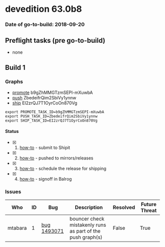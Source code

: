 # devedition 63.0b8

### Date of go-to-build: 2018-09-20

## Preflight tasks (pre go-to-build)
- none

## Build 1  

### Graphs
* [promote](https://tools.taskcluster.net/push-inspector/#/b9gZhMMGTzmSEPI-mXuwbA) b9gZhMMGTzmSEPI-mXuwbA
* [push](https://tools.taskcluster.net/push-inspector/#/ZbedeifrQim2SbiVy1ynnw) ZbedeifrQim2SbiVy1ynnw
* [ship](https://tools.taskcluster.net/push-inspector/#/EI2zrQJ7T1OyrCoOn870Vg) EI2zrQJ7T1OyrCoOn870Vg
```
export PROMOTE_TASK_ID=b9gZhMMGTzmSEPI-mXuwbA
export PUSH_TASK_ID=ZbedeifrQim2SbiVy1ynnw
export SHIP_TASK_ID=EI2zrQJ7T1OyrCoOn870Vg
```


#### Status
- [x] 1.  [how-to](https://wiki.mozilla.org/Release:Release_Automation_on_Mercurial:Starting_a_Release#Submit_to_Ship_It)  - submit to Shipit
- [x] 2.  [how-to](https://github.com/mozilla-releng/releasewarrior-2.0/blob/master/docs/release-promotion/desktop/howto.md#push-artifacts-to-releases-directory)  - pushed to mirrors/releases
- [x] 3.  [how-to](https://github.com/mozilla-releng/releasewarrior-2.0/blob/master/docs/release-promotion/desktop/howto.md#ship-the-release)  - schedule the release for shipping
- [x] 4.  [how-to](https://github.com/mozilla-releng/releasewarrior-2.0/blob/master/docs/release-promotion/desktop/howto.md#obtain-sign-offs-for-changes)  - signoff in Balrog

### Issues
| Who                 | ID               | Bug                                                                 | Description                | Resolved                | Future Threat                |
| ------------------- | ---------------- | ------------------------------------------------------------------- | -------------------------- | ----------------------- | ---------------------------- |
| mtabara  | 1 | [bug 1493071](https://bugzil.la/1493071)        | bouncer check mistakenly runs as part of the push graph(s) | False | True |

